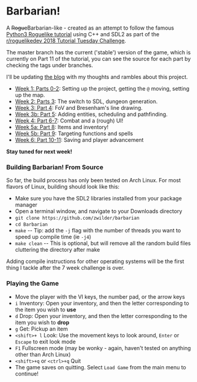 # Barbarian!

A ~~Rogue~~Barbarian-like - created as an attempt to follow the famous [Python3 Roguelike tutorial](http://rogueliketutorials.com/) using C++
and SDL2 as part of the [r/roguelikedev 2018 Tutorial Tuesday Challenge](https://www.reddit.com/r/roguelikedev/wiki/python_tutorial_series).

The master branch has the current ('stable') version of the game, which is currently on Part 11 of the tutorial, you can see the source for each
part by checking the tags under branches.

I'll be updating [the blog](https://wsl-blog.com) with my thoughts and rambles about this project.

- [Week 1: Parts 0-2](https://wsl-blog.com/posts/2018-06-20-the-roguelike-tutorial-week1/): Setting up the project, getting the `@` moving,
  setting up the map.
- [Week 2: Parts 3](https://wsl-blog.com/posts/2018-06-25-the-roguelike-tutorial-week2/): The switch to SDL, dungeon generation.
- [Week 3: Part 4](https://wsl-blog.com/posts/2018-07-02-the-roguelike-tutorial-week3/): FoV and Bresenham's line drawing.
- [Week 3b: Part 5](https://wsl-blog.com/posts/2018-07-10-the-roguelike-tutorial-week3b/): Adding entities, scheduling and pathfinding.
- [Week 4: Part 6-7](https://wsl-blog.com/posts/2018-07-18-the-roguelike-tutorial-week4/): Combat and a (rough) UI!
- [Week 5a: Part 8](https://wsl-blog.com/posts/2018-07-24-the-roguelike-tutorial-week5a/): Items and inventory!
- [Week 5b: Part 9](https://wsl-blog.com/posts/2018-07-31-the-roguelike-tutorial-week5b6/): Targeting functions and spells 
- [Week 6: Part 10-11](https://wsl-blog.com/posts/2018-07-31-the-roguelike-tutorial-week5b6/): Saving and player advancement 

**Stay tuned for next week!**

### Building Barbarian! From Source
So far, the build process has only been tested on Arch Linux. For most flavors of Linux, building should look like this:
- Make sure you have the SDL2 libraries installed from your package manager
- Open a terminal window, and navigate to your Downloads directory
- `git clone https://github.com/zwilder/barbarian`
- `cd Barbarian`
- `make` -- Tip: add the `-j` flag with the number of threads you want to speed up compile time (ie `-j4`)
- `make clean` -- This is optional, but will remove all the random build files cluttering the directory after make 

Adding compile instructions for other operating systems will be the first thing I tackle after the 7 week challenge is over.

### Playing the Game
- Move the player with the VI keys, the number pad, or the arrow keys
- `i` Inventory: Open your inventory, and then the letter corresponding to the item you wish to **use**
- `d` Drop: Open your inventory, and then the letter corresponding to the item you wish to **drop**
- `g` Get: Pickup an item
- `<shift>+ l` Look: Use the movement keys to look around, `Enter` or `Escape` to exit look mode 
- `F1` Fullscreen mode (may be wonky - again, haven't tested on anything other than Arch Linux)
- `<shift>+q` or `<ctrl>+q` Quit
- The game saves on quitting. Select `Load Game` from the main menu to continue!
